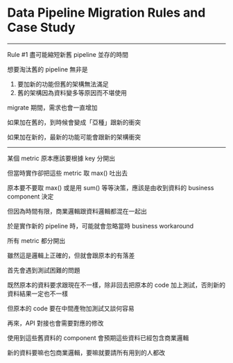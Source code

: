 # Data Pipeline Migration Rules and Case Study

#### 

---

Rule \#1 盡可能縮短新舊 pipeline 並存的時間

想要淘汰舊的 pipeline 無非是

1. 要加新的功能但舊的架構無法滿足
2. 舊的架構因為資料變多等原因而不堪使用

migrate 期間，需求也會一直增加

如果加在舊的，到時候會變成「亞種」跟新的衝突

如果加在新的，最新的功能可能會跟新的架構衝突

---



某個 metric 原本應該要根據 key 分開出

但當時實作卻把這些 metric 取 max\(\) 吐出去

原本要不要取 max\(\) 或是用 sum\(\) 等等決策，應該是由收到資料的 business component 決定

但因為時間有限，商業邏輯跟資料邏輯都混在一起出

於是實作新的 pipeline 時，可能就會忽略當時 business workaround

所有 metric 都分開出

雖然這是邏輯上正確的，但就會跟原本的有落差

首先會遇到測試困難的問題

既然原本的資料要求跟現在不一樣，除非回去把原本的 code 加上測試，否則新的資料結果一定也不一樣

但原本的 code 要在中間產物加測試又談何容易

再來，API 對接也會需要對應的修改

使用到這些舊資料的 component 會預期這些資料已經包含商業邏輯

新的資料要嘛也包商業邏輯，要嘛就要請所有用到的人都改

